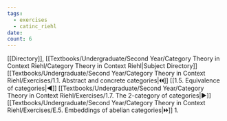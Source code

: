 ```yaml
---
tags:
  - exercises
  - catinc_riehl
date: 
count: 6
---
```

[[Directory]], [[Textbooks/Undergraduate/Second Year/Category Theory in Context Riehl/Category Theory in Context Riehl|Subject Directory]]
[[Textbooks/Undergraduate/Second Year/Category Theory in Context Riehl/Exercises/1.1. Abstract and concrete categories|🞀🞀]] [[1.5. Equivalence of categories|◀]] [[Textbooks/Undergraduate/Second Year/Category Theory in Context Riehl/Exercises/1.7. The 2-category of categories|▶]] [[Textbooks/Undergraduate/Second Year/Category Theory in Context Riehl/Exercises/E.5. Embeddings of abelian categories|🞂🞂]]
1. 